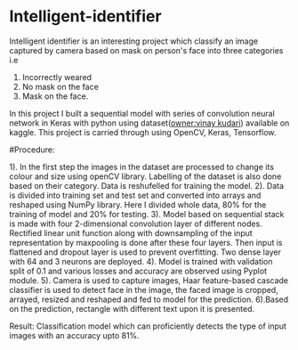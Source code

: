 # Intelligent-identifier

Intelligent identifier is an interesting project which classify an image captured by camera based on mask on person's face into three categories i.e 
1. Incorrectly weared 
2. No mask on the face 
3. Mask on the face.

In this project I built a sequential model with series of convolution neural network in Keras with python using dataset([owner:vinay kudari](https://www.kaggle.com/vinaykudari/facemask)) available on kaggle.
This project is carried through using OpenCV, Keras, Tensorflow.

#Procedure:

1). In the first step the images in the dataset are processed to change its colour and size using openCV library. Labelling of the dataset is also done based on their      category. Data is reshufelled for training the model. 
2). Data is divided into training set and test set and converted into arrays and reshaped using NumPy library. Here I divided whole data, 80% for the training of model and 20% for testing.
3). Model based on sequential stack is made with four 2-dimensional convolution layer of different nodes. Rectified linear unit function along with downsampling of the input representation by maxpooling is done after these four layers. Then input is flattened and dropout layer is used to prevent overfitting. Two dense layer with 64 and 3 neurons are deployed.
4). Model is trained with validation split of 0.1 and various losses and accuracy are observed using Pyplot module.
5). Camera is used to capture images, Haar feature-based cascade classifier is used to detect face in the image, the faced image is cropped, arrayed, resized and reshaped and fed to model for the prediction.
6).Based on the prediction, rectangle with different text upon it is presented.

Result:
Classification model which can proficiently detects the type of input images with an accuracy upto 81%.
